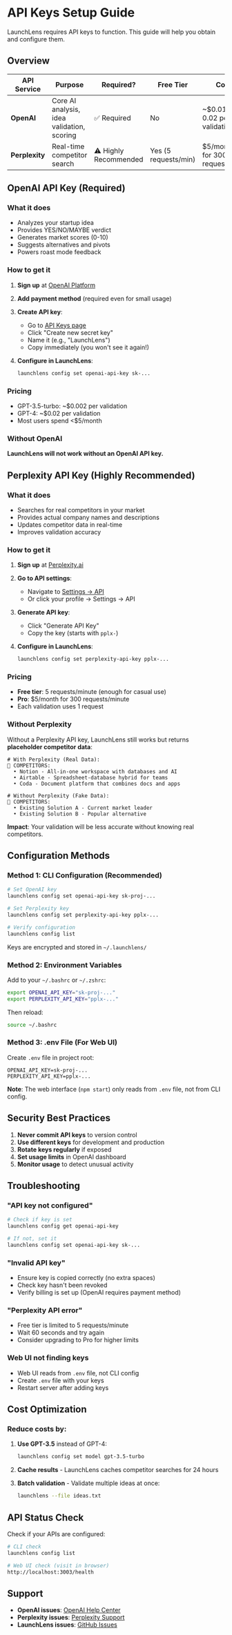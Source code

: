 # API Keys Setup Guide

LaunchLens requires API keys to function. This guide will help you obtain and configure them.

## Overview

| API Service | Purpose | Required? | Free Tier | Cost |
|------------|---------|-----------|-----------|------|
| **OpenAI** | Core AI analysis, idea validation, scoring | ✅ Required | No | ~$0.01-0.02 per validation |
| **Perplexity** | Real-time competitor search | ⚠️ Highly Recommended | Yes (5 requests/min) | $5/month for 300 requests/min |

## OpenAI API Key (Required)

### What it does
- Analyzes your startup idea
- Provides YES/NO/MAYBE verdict
- Generates market scores (0-10)
- Suggests alternatives and pivots
- Powers roast mode feedback

### How to get it

1. **Sign up** at [OpenAI Platform](https://platform.openai.com/signup)
2. **Add payment method** (required even for small usage)
3. **Create API key**:
   - Go to [API Keys page](https://platform.openai.com/api-keys)
   - Click "Create new secret key"
   - Name it (e.g., "LaunchLens")
   - Copy immediately (you won't see it again!)

4. **Configure in LaunchLens**:
   ```bash
   launchlens config set openai-api-key sk-...
   ```

### Pricing
- GPT-3.5-turbo: ~$0.002 per validation
- GPT-4: ~$0.02 per validation
- Most users spend <$5/month

### Without OpenAI
**LaunchLens will not work without an OpenAI API key.**

## Perplexity API Key (Highly Recommended)

### What it does
- Searches for real competitors in your market
- Provides actual company names and descriptions
- Updates competitor data in real-time
- Improves validation accuracy

### How to get it

1. **Sign up** at [Perplexity.ai](https://www.perplexity.ai)
2. **Go to API settings**:
   - Navigate to [Settings → API](https://www.perplexity.ai/settings/api)
   - Or click your profile → Settings → API

3. **Generate API key**:
   - Click "Generate API Key"
   - Copy the key (starts with `pplx-`)

4. **Configure in LaunchLens**:
   ```bash
   launchlens config set perplexity-api-key pplx-...
   ```

### Pricing
- **Free tier**: 5 requests/minute (enough for casual use)
- **Pro**: $5/month for 300 requests/minute
- Each validation uses 1 request

### Without Perplexity

Without a Perplexity API key, LaunchLens still works but returns **placeholder competitor data**:

```
# With Perplexity (Real Data):
🏢 COMPETITORS:
  • Notion - All-in-one workspace with databases and AI
  • Airtable - Spreadsheet-database hybrid for teams
  • Coda - Document platform that combines docs and apps

# Without Perplexity (Fake Data):
🏢 COMPETITORS:
  • Existing Solution A - Current market leader
  • Existing Solution B - Popular alternative
```

**Impact**: Your validation will be less accurate without knowing real competitors.

## Configuration Methods

### Method 1: CLI Configuration (Recommended)

```bash
# Set OpenAI key
launchlens config set openai-api-key sk-proj-...

# Set Perplexity key
launchlens config set perplexity-api-key pplx-...

# Verify configuration
launchlens config list
```

Keys are encrypted and stored in `~/.launchlens/`

### Method 2: Environment Variables

Add to your `~/.bashrc` or `~/.zshrc`:

```bash
export OPENAI_API_KEY="sk-proj-..."
export PERPLEXITY_API_KEY="pplx-..."
```

Then reload:
```bash
source ~/.bashrc
```

### Method 3: .env File (For Web UI)

Create `.env` file in project root:

```env
OPENAI_API_KEY=sk-proj-...
PERPLEXITY_API_KEY=pplx-...
```

**Note**: The web interface (`npm start`) only reads from `.env` file, not from CLI config.

## Security Best Practices

1. **Never commit API keys** to version control
2. **Use different keys** for development and production
3. **Rotate keys regularly** if exposed
4. **Set usage limits** in OpenAI dashboard
5. **Monitor usage** to detect unusual activity

## Troubleshooting

### "API key not configured"
```bash
# Check if key is set
launchlens config get openai-api-key

# If not, set it
launchlens config set openai-api-key sk-...
```

### "Invalid API key"
- Ensure key is copied correctly (no extra spaces)
- Check key hasn't been revoked
- Verify billing is set up (OpenAI requires payment method)

### "Perplexity API error"
- Free tier is limited to 5 requests/minute
- Wait 60 seconds and try again
- Consider upgrading to Pro for higher limits

### Web UI not finding keys
- Web UI reads from `.env` file, not CLI config
- Create `.env` file with your keys
- Restart server after adding keys

## Cost Optimization

### Reduce costs by:
1. **Use GPT-3.5** instead of GPT-4:
   ```bash
   launchlens config set model gpt-3.5-turbo
   ```

2. **Cache results** - LaunchLens caches competitor searches for 24 hours

3. **Batch validation** - Validate multiple ideas at once:
   ```bash
   launchlens --file ideas.txt
   ```

## API Status Check

Check if your APIs are configured:

```bash
# CLI check
launchlens config list

# Web UI check (visit in browser)
http://localhost:3003/health
```

## Support

- **OpenAI issues**: [OpenAI Help Center](https://help.openai.com)
- **Perplexity issues**: [Perplexity Support](https://perplexity.ai/support)
- **LaunchLens issues**: [GitHub Issues](https://github.com/khoaleeeeee/launchlens/issues)